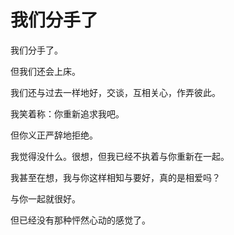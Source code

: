 # 我们分手了

我们分手了。

但我们还会上床。

我们还与过去一样地好，交谈，互相关心，作弄彼此。

我笑着称：你重新追求我吧。

但你义正严辞地拒绝。

我觉得没什么。很想，但我已经不执着与你重新在一起。

我甚至在想，我与你这样相知与要好，真的是相爱吗？

与你一起就很好。

但已经没有那种怦然心动的感觉了。